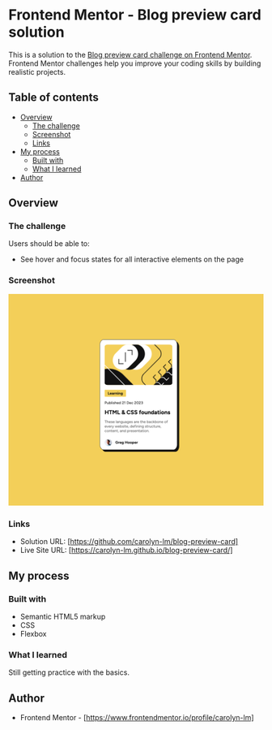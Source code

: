 # Frontend Mentor - Blog preview card solution

This is a solution to the [Blog preview card challenge on Frontend Mentor](https://www.frontendmentor.io/challenges/blog-preview-card-ckPaj01IcS). Frontend Mentor challenges help you improve your coding skills by building realistic projects. 

## Table of contents

- [Overview](#overview)
  - [The challenge](#the-challenge)
  - [Screenshot](#screenshot)
  - [Links](#links)
- [My process](#my-process)
  - [Built with](#built-with)
  - [What I learned](#what-i-learned)
- [Author](#author)


## Overview

### The challenge

Users should be able to:

- See hover and focus states for all interactive elements on the page

### Screenshot

![](./screenshot.png)

### Links

- Solution URL: [https://github.com/carolyn-lm/blog-preview-card]
- Live Site URL: [https://carolyn-lm.github.io/blog-preview-card/]

## My process

### Built with

- Semantic HTML5 markup
- CSS 
- Flexbox


### What I learned

Still getting practice with the basics.

## Author

- Frontend Mentor - [https://www.frontendmentor.io/profile/carolyn-lm]

